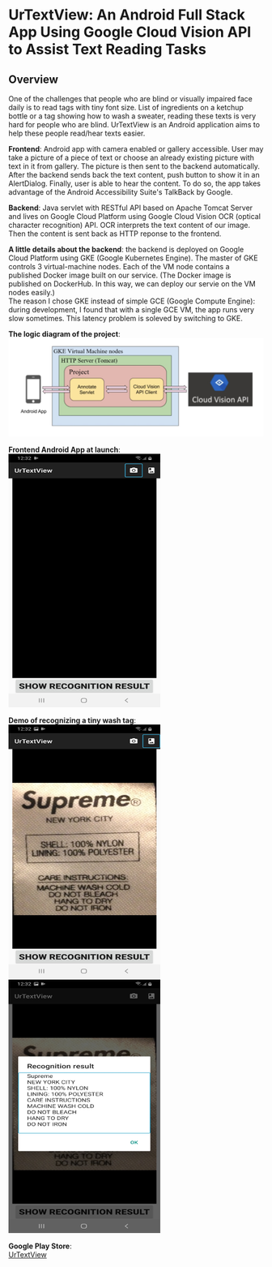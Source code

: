 # UrTextView: An Android Full Stack App Using Google Cloud Vision API to Assist Text Reading Tasks
## Overview
One of the challenges that people who are blind or visually impaired face daily is to read tags with tiny font size. List of ingredients on a ketchup bottle or a tag showing how to wash a sweater, reading these texts is very hard for people who are blind. 
UrTextView is an Android application aims to help these people read/hear texts easier.

**Frontend**: Android app with camera enabled or gallery accessible. User may take a picture of a piece of text or choose an already existing picture with text in it from gallery. The picture is then sent to the backend
automatically. After the backend sends back the text content, push button to show it in an AlertDialog. Finally, user is able to hear the content. To do so, the app takes advantage of the Android Accessibility Suite's TalkBack by Google. 

**Backend**: Java servlet with RESTful API based on Apache Tomcat Server and lives on Google Cloud Platform using Google Cloud Vision OCR (optical character recognition) API. OCR interprets the text content of our image. Then the content is sent back as HTTP reponse to the frontend.

**A little details about the backend**: the backend is deployed on Google Cloud Platform using GKE (Google Kubernetes Engine). The master of GKE controls 3 virtual-machine nodes. Each of the VM node contains a published Docker image built on our service. (The Docker image is published on DockerHub. In this way, we can deploy our servie on the VM nodes easily.) <br /> The reason I chose GKE instead of simple GCE (Google Compute Engine): during development, I found that with a single GCE VM, the app runs very slow sometimes. This latency problem is soleved by switching to GKE.

**The logic diagram of the project**:  
![logic](https://github.com/ZjWeb200/UrTextView/blob/master/logic.png)

**Frontend Android App at launch**: <br />
<img src="https://github.com/ZjWeb200/UrTextView/blob/master/launch.jpg" width="300" height="500">

**Demo of recognizing a tiny wash tag**: <br />
<img src="https://github.com/ZjWeb200/UrTextView/blob/master/upload_image.jpg" width="300" height="500">
<img src="https://github.com/ZjWeb200/UrTextView/blob/master/recognize.jpg" width="300" height="500">


**Google Play Store**: <br />
[UrTextView](https://play.google.com/store/apps/details?id=com.application.UrTextView&hl=en_US)
